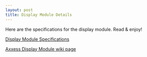 ```yaml
---
layout: post
title: Display Module Details 
---
```

Here are the specifications for the display module. Read & enjoy!

[Display Module Specifications](http://reprap.org/wiki/File:DisplayModule.zip)

[Axxess Display Module wiki page](http://reprap.org/wiki/Axxess_Display_Module)